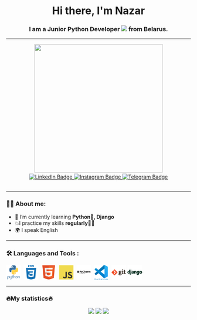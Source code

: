 <div id="header" align="center">
	<h1>Hi there, I'm Nazar</h1>
	<h3>I am a Junior Python Developer <img src="https://media.giphy.com/media/ZVik7pBtu9dNS/giphy.gif" width="60"> from Belarus.</h3>
  
---

</div>
<div id="header" align="center">
  <img src="https://media.giphy.com/media/UqAlDtPrxUIT1yYmFp/giphy-downsized-large.gif" width="350" height="350"/>
</div>
<div id="badges" align="center">
 <a href="https://www.linkedin.com/in/nazar-ulasevich-b29a43261/">
    <img src="https://img.shields.io/badge/LinkedIn-blue?style=for-the-badge&logo=linkedin&logoColor=white" alt="LinkedIn Badge"/>
  </a>
  <a href="https://myaccount.google.com/?hl=ru&utm_source=OGB&utm_medium=act&pli=1">
    <img src="https://img.shields.io/badge/GMAIL-red?style=for-the-badge&logo=GMAIL&logoColor=white"alt="Instagram Badge"/>
  </a>
  <a href=https://t.me/ulasevich_nazar">
    <img src="https://img.shields.io/badge/Telegram-18C5FF?style=for-the-badge&logo=telegram&logoColor=white" alt="Telegram Badge"/>
  </a>
</div>
<div id="badges" align="center">
<img src="https://komarev.com/ghpvc/?username=UlasevichNazar&style=flat-square&color=blue" alt=""/>
</div>

---

### :man_technologist: **About me**:</br>
- 🌱 I’m currently learning **Python:snake:, Django**
- :collision:I practice my skills **regularly**:technologist:
- 🌍 I speak English
---
### :hammer_and_wrench: Languages and Tools :
<div>
<img src="https://github.com/devicons/devicon/blob/master/icons/python/python-original-wordmark.svg"title="Python" alt="Python" width="40" height="40"/>&nbsp;
<img src="https://github.com/devicons/devicon/blob/master/icons/css3/css3-plain-wordmark.svg"  title="CSS3" alt="CSS" width="40" height="40"/>&nbsp;
  <img src="https://github.com/devicons/devicon/blob/master/icons/html5/html5-original.svg" title="HTML5" alt="HTML" width="40" height="40"/>&nbsp;
  <img src="https://github.com/devicons/devicon/blob/master/icons/javascript/javascript-original.svg" title="JavaScript" alt="JavaScript" width="40" height="40"/>&nbsp;
  <img src="https://github.com/devicons/devicon/blob/master/icons/pycharm/pycharm-original-wordmark.svg"title="PyCharm" alt="PyCharm" width="40" height="40"/>&nbsp;
<img src="https://github.com/devicons/devicon/blob/master/icons/vscode/vscode-original-wordmark.svg"title="VS Code" alt="VS Code" width="40" height="40"/>&nbsp;
  <img src="https://github.com/devicons/devicon/blob/master/icons/git/git-original-wordmark.svg" title="Git" **alt="Git" width="40" height="40"/>
<img src="https://github.com/devicons/devicon/blob/master/icons/django/django-plain-wordmark.svg" title="Django" **alt="Django" width="40" height="40"/>
</div>

---
### :fire:My statistics:fire:
<div id="stat" align="center">
	<img src="https://github-profile-summary-cards.vercel.app/api/cards/profile-details?username=UlasevichNazar&theme=github_dark"/>
	<img src="https://github-profile-summary-cards.vercel.app/api/cards/most-commit-language?username=UlasevichNazar&theme=github_dark"/>
	<img src="https://github-profile-summary-cards.vercel.app/api/cards/stats?username=UlasevichNazar&theme=github_dark"/>
</div>

